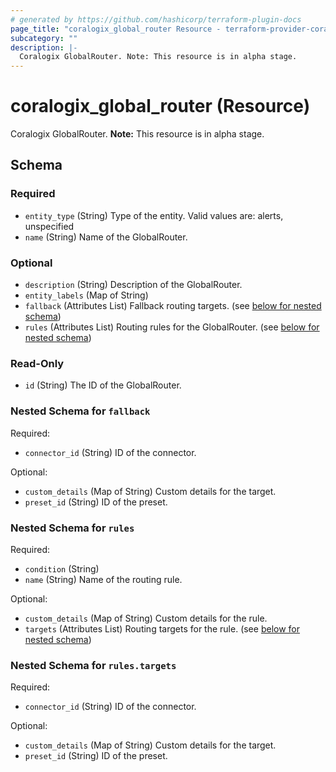```yaml
---
# generated by https://github.com/hashicorp/terraform-plugin-docs
page_title: "coralogix_global_router Resource - terraform-provider-coralogix"
subcategory: ""
description: |-
  Coralogix GlobalRouter. Note: This resource is in alpha stage.
---
```


# coralogix_global_router (Resource)

Coralogix GlobalRouter. **Note:** This resource is in alpha stage.



<!-- schema generated by tfplugindocs -->
## Schema

### Required

- `entity_type` (String) Type of the entity. Valid values are: alerts, unspecified
- `name` (String) Name of the GlobalRouter.

### Optional

- `description` (String) Description of the GlobalRouter.
- `entity_labels` (Map of String)
- `fallback` (Attributes List) Fallback routing targets. (see [below for nested schema](#nestedatt--fallback))
- `rules` (Attributes List) Routing rules for the GlobalRouter. (see [below for nested schema](#nestedatt--rules))

### Read-Only

- `id` (String) The ID of the GlobalRouter.

<a id="nestedatt--fallback"></a>
### Nested Schema for `fallback`

Required:

- `connector_id` (String) ID of the connector.

Optional:

- `custom_details` (Map of String) Custom details for the target.
- `preset_id` (String) ID of the preset.


<a id="nestedatt--rules"></a>
### Nested Schema for `rules`

Required:

- `condition` (String)
- `name` (String) Name of the routing rule.

Optional:

- `custom_details` (Map of String) Custom details for the rule.
- `targets` (Attributes List) Routing targets for the rule. (see [below for nested schema](#nestedatt--rules--targets))

<a id="nestedatt--rules--targets"></a>
### Nested Schema for `rules.targets`

Required:

- `connector_id` (String) ID of the connector.

Optional:

- `custom_details` (Map of String) Custom details for the target.
- `preset_id` (String) ID of the preset.
